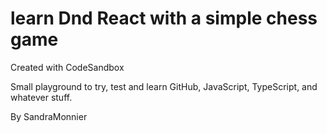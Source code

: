# learn Dnd React with a simple chess game
Created with CodeSandbox

Small playground to try, test and learn GitHub, JavaScript, TypeScript, and whatever stuff.

By SandraMonnier
